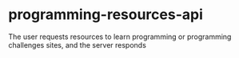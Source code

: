 # programming-resources-api
The user requests resources to learn programming or programming challenges sites, and the server responds

